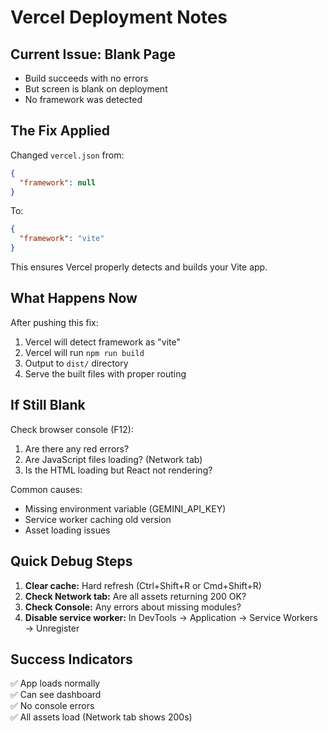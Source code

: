 # Vercel Deployment Notes

## Current Issue: Blank Page
- Build succeeds with no errors
- But screen is blank on deployment
- No framework was detected

## The Fix Applied

Changed `vercel.json` from:
```json
{
  "framework": null
}
```

To:
```json
{
  "framework": "vite"
}
```

This ensures Vercel properly detects and builds your Vite app.

## What Happens Now

After pushing this fix:
1. Vercel will detect framework as "vite"
2. Vercel will run `npm run build`
3. Output to `dist/` directory
4. Serve the built files with proper routing

## If Still Blank

Check browser console (F12):
1. Are there any red errors?
2. Are JavaScript files loading? (Network tab)
3. Is the HTML loading but React not rendering?

Common causes:
- Missing environment variable (GEMINI_API_KEY)
- Service worker caching old version
- Asset loading issues

## Quick Debug Steps

1. **Clear cache:** Hard refresh (Ctrl+Shift+R or Cmd+Shift+R)
2. **Check Network tab:** Are all assets returning 200 OK?
3. **Check Console:** Any errors about missing modules?
4. **Disable service worker:** In DevTools → Application → Service Workers → Unregister

## Success Indicators

✅ App loads normally  
✅ Can see dashboard  
✅ No console errors  
✅ All assets load (Network tab shows 200s)


